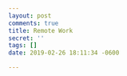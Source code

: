 ```yaml
---
layout: post
comments: true
title: Remote Work
secret: ''
tags: []
date: 2019-02-26 18:11:34 -0600

---
```

